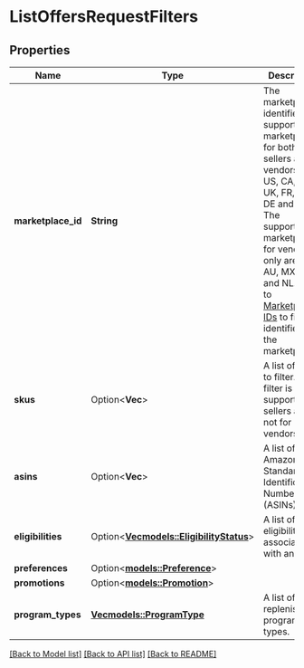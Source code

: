 # ListOffersRequestFilters

## Properties

Name | Type | Description | Notes
------------ | ------------- | ------------- | -------------
**marketplace_id** | **String** | The marketplace identifier. The supported marketplaces for both sellers and vendors are US, CA, ES, UK, FR, IT, IN, DE and JP. The supported marketplaces for vendors only are BR, AU, MX, AE and NL. Refer to [Marketplace IDs](https://developer-docs.amazon.com/sp-api/docs/marketplace-ids) to find the identifier for the marketplace. | 
**skus** | Option<**Vec<String>**> | A list of SKUs to filter. This filter is only supported for sellers and not for vendors. | [optional]
**asins** | Option<**Vec<String>**> | A list of Amazon Standard Identification Numbers (ASINs). | [optional]
**eligibilities** | Option<[**Vec<models::EligibilityStatus>**](EligibilityStatus.md)> | A list of eligibilities associated with an offer. | [optional]
**preferences** | Option<[**models::Preference**](Preference.md)> |  | [optional]
**promotions** | Option<[**models::Promotion**](Promotion.md)> |  | [optional]
**program_types** | [**Vec<models::ProgramType>**](ProgramType.md) | A list of replenishment program types. | 

[[Back to Model list]](../README.md#documentation-for-models) [[Back to API list]](../README.md#documentation-for-api-endpoints) [[Back to README]](../README.md)


